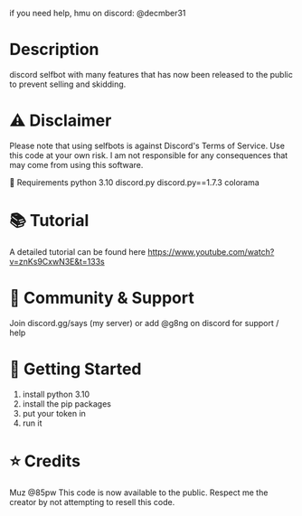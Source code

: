 if you need help, hmu on discord: @decmber31

# Description
discord selfbot with many features that has now been released to the public to prevent selling and skidding.

# ⚠️ Disclaimer
Please note that using selfbots is against Discord's Terms of Service. Use this code at your own risk. I am  not responsible for any consequences that may come from using this software.

🔧 Requirements
python 3.10
discord.py
discord.py==1.7.3
colorama

# 📚 Tutorial
A detailed tutorial can be found here https://www.youtube.com/watch?v=znKs9CxwN3E&t=133s

# 🤝 Community & Support
Join discord.gg/says (my server) or add @g8ng on discord for support / help

# 🚀 Getting Started
1. install python 3.10
2. install the pip packages
3. put your token in
4. run it


# ⭐ Credits
Muz @85pw
This code is now available to the public. Respect me the creator by not attempting to resell this code.
